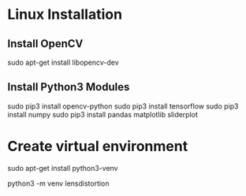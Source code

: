 
# Linux Installation

## Install OpenCV
sudo apt-get install libopencv-dev

## Install Python3 Modules
sudo pip3 install opencv-python
sudo pip3 install tensorflow
sudo pip3 install numpy
sudo pip3 install pandas
matplotlib
sliderplot

# Create virtual environment
sudo apt-get install python3-venv

python3 -m venv lensdistortion
